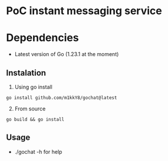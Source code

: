 # PoC instant messaging service

# Dependencies

- Latest version of Go (1.23.1 at the moment)

## Instalation

1. Using go install

```
go install github.com/m1kkY8/gochat@latest
```

2. From source

```
go build && go install
```

## Usage

- ./gochat -h for help
